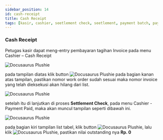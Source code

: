 ```yaml
---
sidebar_position: 14
id: cash-receipt
title: Cash Receipt
tags: [kasir, cashier, seetlement check, seetlement, payment batch, payment, cash receipt, oracle]
---
```


### Cash Receipt

Petugas kasir dapat meng-entry pembayaran tagihan Invoice pada menu Cashier – Cash Receipt 

![Docusaurus Plushie](/img/general-repair/cash-receipt/1.png)

pada tampilan diatas klik button ![Docusaurus Plushie](/img/general-repair/cash-receipt/payment-batch.png) pada bagian kanan atas tampilan, pastikan nomor work order sudah sesuai maka nomor invoice yang telah dieksekusi akan hilang dari list.

![Docusaurus Plushie](/img/general-repair/cash-receipt/2.png)

setelah itu di lanjutkan di proses **Settlement Check**, pada menu Cashier - Payment Paid, maka akan muncul tampilan seperti dibawah ini.

![Docusaurus Plushie](/img/general-repair/cash-receipt/3.png)

pada bagian kiri tampilan list tabel, klik button ![Docusaurus Plushie](/img/general-repair/cash-receipt/tigatitik.png), lalu klik ![Docusaurus Plushie](/img/general-repair/cash-receipt/seatle-check.png), pastikan nilai outstanding nya **Rp. 0**
